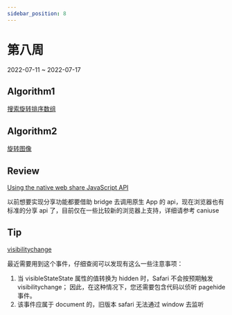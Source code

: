 ```yaml
---
sidebar_position: 8
---
```


# 第八周

2022-07-11 ~ 2022-07-17

## Algorithm1

[搜索旋转排序数组](https://github.com/JunwuHuang/leetcode-daily/blob/master/search-in-rotated-sorted-array/%E6%90%9C%E7%B4%A2%E6%97%8B%E8%BD%AC%E6%8E%92%E5%BA%8F%E6%95%B0%E7%BB%84.md)

## Algorithm2

[旋转图像](https://github.com/JunwuHuang/leetcode-daily/blob/master/rotate-image/%E6%97%8B%E8%BD%AC%E5%9B%BE%E5%83%8F.md)

## Review

[Using the native web share JavaScript API](https://daily-dev-tips.com/posts/using-the-native-web-share-javascript-api/)

以前想要实现分享功能都要借助 bridge 去调用原生 App 的 api，现在浏览器也有标准的分享 api 了，目前仅在一些比较新的浏览器上支持，详细请参考 caniuse

## Tip

[visibilitychange](https://developer.mozilla.org/zh-CN/docs/Web/API/Document/visibilitychange_event)

最近需要用到这个事件，仔细查阅可以发现有这么一些注意事项：

1. 当 visibleStateState 属性的值转换为 hidden 时，Safari 不会按预期触发 visibilitychange； 因此，在这种情况下，您还需要包含代码以侦听 pagehide 事件。
1. 该事件应属于 document 的，旧版本 safari 无法通过 window 去监听
